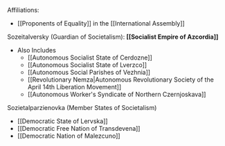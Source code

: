 Affiliations:
- [[Proponents of Equality]] in the [[International Assembly]]

Sozeitalversky (Guardian of Societalism): **[[Socialist Empire of Azcordia]]** 
- Also Includes
	- [[Autonomous Socialist State of Cerdozne]]
	- [[Autonomous Socialist State of Lverzco]]
	- [[Autonomous Social Parishes of Vezhnia]]
	- [[Revolutionary Nemza|Autonomous Revolutionary Society of the April 14th Liberation Movement]]
	- [[Autonomous Worker's Syndicate of Northern Czernjoskava]]

Sozietalparzienovka (Member States of Societalism)
- [[Democratic State of Lervska]]
- [[Democratic Free Nation of Transdevena]]
- [[Democratic Nation of Malezcuno]]
